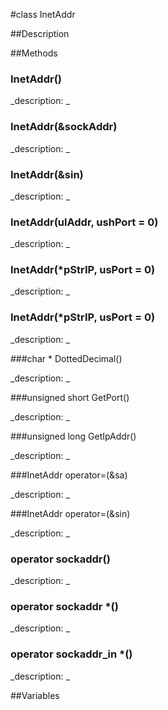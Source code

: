 #class InetAddr


##Description












##Methods



### InetAddr()

<!--
_syntax: InetAddr()_
_name: InetAddr_
_returns: _
_returns_description: _
_parameters: _
_access: public_
_version_started: 007_
_version_deprecated: _
_summary: _
_constant: False_
_static: no_
_visible: True_
_advanced: False_
-->

_description: _














<!----------------------------------------------------------------------------->

### InetAddr(&sockAddr)

<!--
_syntax: InetAddr(&sockAddr)_
_name: InetAddr_
_returns: _
_returns_description: _
_parameters: const sockaddr &sockAddr_
_access: public_
_version_started: 007_
_version_deprecated: _
_summary: _
_constant: False_
_static: no_
_visible: True_
_advanced: False_
-->

_description: _














<!----------------------------------------------------------------------------->

### InetAddr(&sin)

<!--
_syntax: InetAddr(&sin)_
_name: InetAddr_
_returns: _
_returns_description: _
_parameters: const sockaddr_in &sin_
_access: public_
_version_started: 007_
_version_deprecated: _
_summary: _
_constant: False_
_static: no_
_visible: True_
_advanced: False_
-->

_description: _














<!----------------------------------------------------------------------------->

### InetAddr(ulAddr, ushPort = 0)

<!--
_syntax: InetAddr(ulAddr, ushPort = 0)_
_name: InetAddr_
_returns: _
_returns_description: _
_parameters: const unsigned long ulAddr, const unsigned short ushPort=0_
_access: public_
_version_started: 007_
_version_deprecated: _
_summary: _
_constant: False_
_static: no_
_visible: True_
_advanced: False_
-->

_description: _














<!----------------------------------------------------------------------------->

### InetAddr(*pStrIP, usPort = 0)

<!--
_syntax: InetAddr(*pStrIP, usPort = 0)_
_name: InetAddr_
_returns: _
_returns_description: _
_parameters: const wchar_t *pStrIP, const unsigned short usPort=0_
_access: public_
_version_started: 007_
_version_deprecated: _
_summary: _
_constant: False_
_static: no_
_visible: True_
_advanced: False_
-->

_description: _














<!----------------------------------------------------------------------------->

### InetAddr(*pStrIP, usPort = 0)

<!--
_syntax: InetAddr(*pStrIP, usPort = 0)_
_name: InetAddr_
_returns: _
_returns_description: _
_parameters: const char *pStrIP, const unsigned short usPort=0_
_access: public_
_version_started: 007_
_version_deprecated: _
_summary: _
_constant: False_
_static: no_
_visible: True_
_advanced: False_
-->

_description: _














<!----------------------------------------------------------------------------->

###char * DottedDecimal()

<!--
_syntax: DottedDecimal()_
_name: DottedDecimal_
_returns: char *_
_returns_description: _
_parameters: _
_access: public_
_version_started: 007_
_version_deprecated: _
_summary: _
_constant: False_
_static: no_
_visible: True_
_advanced: False_
-->

_description: _














<!----------------------------------------------------------------------------->

###unsigned short GetPort()

<!--
_syntax: GetPort()_
_name: GetPort_
_returns: unsigned short_
_returns_description: _
_parameters: _
_access: public_
_version_started: 007_
_version_deprecated: _
_summary: _
_constant: False_
_static: no_
_visible: True_
_advanced: False_
-->

_description: _














<!----------------------------------------------------------------------------->

###unsigned long GetIpAddr()

<!--
_syntax: GetIpAddr()_
_name: GetIpAddr_
_returns: unsigned long_
_returns_description: _
_parameters: _
_access: public_
_version_started: 007_
_version_deprecated: _
_summary: _
_constant: False_
_static: no_
_visible: True_
_advanced: False_
-->

_description: _














<!----------------------------------------------------------------------------->

###InetAddr operator=(&sa)

<!--
_syntax: operator=(&sa)_
_name: operator=_
_returns: InetAddr_
_returns_description: _
_parameters: const sockaddr &sa_
_access: public_
_version_started: 007_
_version_deprecated: _
_summary: _
_constant: False_
_static: no_
_visible: True_
_advanced: False_
-->

_description: _














<!----------------------------------------------------------------------------->

###InetAddr operator=(&sin)

<!--
_syntax: operator=(&sin)_
_name: operator=_
_returns: InetAddr_
_returns_description: _
_parameters: const sockaddr_in &sin_
_access: public_
_version_started: 007_
_version_deprecated: _
_summary: _
_constant: False_
_static: no_
_visible: True_
_advanced: False_
-->

_description: _














<!----------------------------------------------------------------------------->

### operator sockaddr()

<!--
_syntax: operator sockaddr()_
_name: operator sockaddr_
_returns: _
_returns_description: _
_parameters: _
_access: public_
_version_started: 007_
_version_deprecated: _
_summary: _
_constant: False_
_static: no_
_visible: True_
_advanced: False_
-->

_description: _














<!----------------------------------------------------------------------------->

### operator sockaddr *()

<!--
_syntax: operator sockaddr *()_
_name: operator sockaddr *_
_returns: _
_returns_description: _
_parameters: _
_access: public_
_version_started: 007_
_version_deprecated: _
_summary: _
_constant: False_
_static: no_
_visible: True_
_advanced: False_
-->

_description: _














<!----------------------------------------------------------------------------->

### operator sockaddr_in *()

<!--
_syntax: operator sockaddr_in *()_
_name: operator sockaddr_in *_
_returns: _
_returns_description: _
_parameters: _
_access: public_
_version_started: 007_
_version_deprecated: _
_summary: _
_constant: False_
_static: no_
_visible: True_
_advanced: False_
-->

_description: _














<!----------------------------------------------------------------------------->

##Variables



